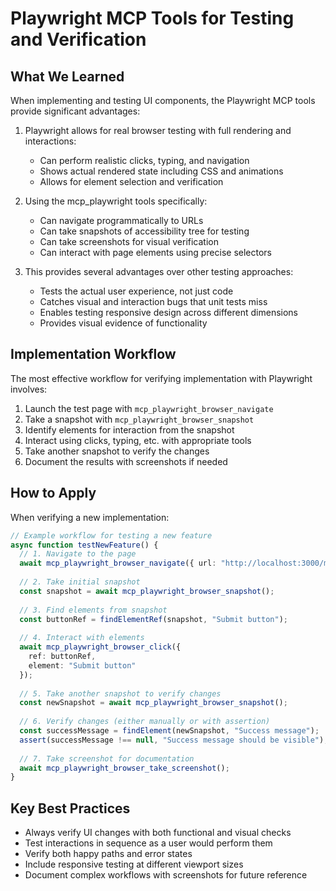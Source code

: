 # Playwright MCP Tools for Testing and Verification

## What We Learned

When implementing and testing UI components, the Playwright MCP tools provide significant advantages:

1. Playwright allows for real browser testing with full rendering and interactions:
   - Can perform realistic clicks, typing, and navigation
   - Shows actual rendered state including CSS and animations
   - Allows for element selection and verification

2. Using the mcp_playwright tools specifically:
   - Can navigate programmatically to URLs
   - Can take snapshots of accessibility tree for testing
   - Can take screenshots for visual verification
   - Can interact with page elements using precise selectors

3. This provides several advantages over other testing approaches:
   - Tests the actual user experience, not just code
   - Catches visual and interaction bugs that unit tests miss
   - Enables testing responsive design across different dimensions
   - Provides visual evidence of functionality

## Implementation Workflow

The most effective workflow for verifying implementation with Playwright involves:

1. Launch the test page with `mcp_playwright_browser_navigate`
2. Take a snapshot with `mcp_playwright_browser_snapshot`
3. Identify elements for interaction from the snapshot
4. Interact using clicks, typing, etc. with appropriate tools
5. Take another snapshot to verify the changes
6. Document the results with screenshots if needed

## How to Apply

When verifying a new implementation:

```typescript
// Example workflow for testing a new feature
async function testNewFeature() {
  // 1. Navigate to the page
  await mcp_playwright_browser_navigate({ url: "http://localhost:3000/my-feature" });
  
  // 2. Take initial snapshot
  const snapshot = await mcp_playwright_browser_snapshot();
  
  // 3. Find elements from snapshot
  const buttonRef = findElementRef(snapshot, "Submit button");
  
  // 4. Interact with elements
  await mcp_playwright_browser_click({ 
    ref: buttonRef,
    element: "Submit button" 
  });
  
  // 5. Take another snapshot to verify changes
  const newSnapshot = await mcp_playwright_browser_snapshot();
  
  // 6. Verify changes (either manually or with assertion)
  const successMessage = findElement(newSnapshot, "Success message");
  assert(successMessage !== null, "Success message should be visible");
  
  // 7. Take screenshot for documentation
  await mcp_playwright_browser_take_screenshot();
}
```

## Key Best Practices

- Always verify UI changes with both functional and visual checks
- Test interactions in sequence as a user would perform them
- Verify both happy paths and error states
- Include responsive testing at different viewport sizes
- Document complex workflows with screenshots for future reference 